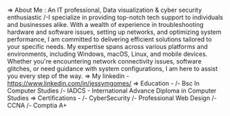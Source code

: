 => About Me : An IT professional, Data visualization & cyber security enthusiastic
  /-I specialize in providing top-notch tech support to individuals and businesses alike. With a wealth of experience in troubleshooting hardware and software issues, setting up networks, and optimizing system performance, I am committed to delivering efficient solutions tailored to your specific needs.
My expertise spans across various platforms and environments, including Windows, macOS, Linux, and mobile devices. Whether you're encountering network connectivity issues, software glitches, or need guidance with system configurations, I am here to assist you every step of the way.
=> My linkedin - https://www.linkedin.com/in/jessymgomes/
=> Education -
        /- Bsc In Computer Studies
        /- IADCS - International Advance Diploma in Computer Studies
=> Certifications -
        /- CyberSecurity 
        /- Professional Web Design
        /- CCNA
        /- Comptia A+


